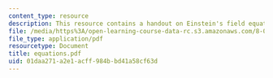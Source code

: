 ```yaml
---
content_type: resource
description: This resource contains a handout on Einstein's field equations.
file: /media/https%3A/open-learning-course-data-rc.s3.amazonaws.com/8-033-relativity-fall-2006/01daa271a2e1acff984bbd41a58cf63d_equations.pdf
file_type: application/pdf
resourcetype: Document
title: equations.pdf
uid: 01daa271-a2e1-acff-984b-bd41a58cf63d
---
```

